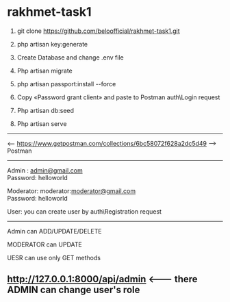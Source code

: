 # rakhmet-task1

1. git clone https://github.com/beloofficial/rakhmet-task1.git 

2. php artisan key:generate

3. Create Database and change .env file

4. Php artisan migrate

5. php artisan passport:install --force

6. Copy «Password grant client» and paste to Postman auth\Login request

7. Php artisan db:seed

8. Php artisan serve

----------------------------------------------------------------------------------------

<-- https://www.getpostman.com/collections/6bc58072f628a2dc5d49 --> Postman

----------------------------------------------------------------------------------------

  Admin : admin@gmail.com<br>
  Password: helloworld

  Moderator: moderator:moderator@gmail.com<br>
  Password: helloworld

  User: you can create user by auth\Registration request

----------------------------------------------------------------------------------------
  Admin can ADD/UPDATE/DELETE 

  MODERATOR can UPDATE 

  UESR can use only GET methods
  
  http://127.0.0.1:8000/api/admin <--- there ADMIN can change user's role
  ----------------------------------------------------------------------------------------
  
